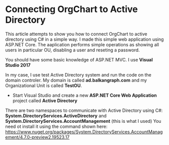 # Connecting OrgChart to Active Directory

This article attempts to show you how to connect OrgChart to active directory using C# in a simple way. I made this simple web application using ASP.NET Core. The aaplication performs simple operations as showing all users in particular OU, disabling a user and reseting a password.

You should have some basic knowledge of ASP.NET MVC. I use **Visual Studio 2017**

In my case, I use test Active Directory system and run the code on the domain controler. My domain is called **ad.balkangraph.com** and my Organizational Unit is called **TestOU**.

- Start Visual Studio and create a new **ASP.NET Core Web Application** project called **Active Directory**




There are two namespaces to communicate with Active Directory using C#: **System.DirectoryServices.ActiveDirectory** and **System.DirectoryServices.AccountManagement** (this is what I used) You need ot install it using the command shown here: https://www.nuget.org/packages/System.DirectoryServices.AccountManagement/4.7.0-preview2.19523.17
